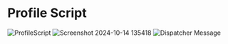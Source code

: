 # Profile Script

![ProfileScript](https://github.com/user-attachments/assets/080b6cb2-f483-4b13-bc5f-dc4db312de09)
![Screenshot 2024-10-14 135418](https://github.com/user-attachments/assets/9ef845f0-f4f0-44e1-9a3c-e998c26a71e6)
![Dispatcher Message](https://github.com/user-attachments/assets/c86ff5b5-5b82-4bb7-86c6-49d315e959ec)
